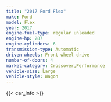 ```yaml
---
title: "2017 Ford Flex"
make: Ford
model: Flex
year: 2017
engine-fuel-type: regular unleaded
engine-hp: 287
engine-cylinders: 6
transmission-type: Automatic
driven-wheels: Front wheel drive
number-of-doors: 4
market-category: Crossover,Performance
vehicle-size: Large
vehicle-style: Wagon
---
```


{{< car_info >}}
